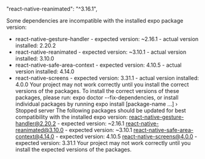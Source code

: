 "react-native-reanimated": "^3.16.1",

Some dependencies are incompatible with the installed expo package version:
 - react-native-gesture-handler - expected version: ~2.16.1 - actual version installed: 2.20.2
 - react-native-reanimated - expected version: ~3.10.1 - actual version installed: 3.10.0
 - react-native-safe-area-context - expected version: 4.10.5 - actual version installed: 4.14.0
 - react-native-screens - expected version: 3.31.1 - actual version installed: 4.0.0
Your project may not work correctly until you install the correct versions of the packages.
To install the correct versions of these packages, please run: expo doctor --fix-dependencies,
or install individual packages by running expo install [package-name ...]
› Stopped server
The following packages should be updated for best compatibility with the installed expo version:
  react-native-gesture-handler@2.20.2 - expected version: ~2.16.1
  react-native-reanimated@3.10.0 - expected version: ~3.10.1
  react-native-safe-area-context@4.14.0 - expected version: 4.10.5
  react-native-screens@4.0.0 - expected version: 3.31.1
Your project may not work correctly until you install the expected versions of the packages.